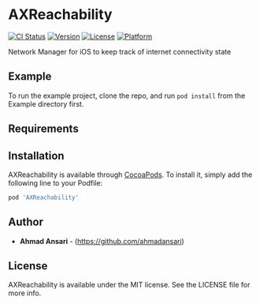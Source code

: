 # AXReachability

[![CI Status](http://img.shields.io/travis/ahmadansari/AXReachability.svg?style=flat)](https://travis-ci.org/ahmadansari/AXReachability)
[![Version](https://img.shields.io/cocoapods/v/AXReachability.svg?style=flat)](http://cocoapods.org/pods/AXReachability)
[![License](https://img.shields.io/cocoapods/l/AXReachability.svg?style=flat)](http://cocoapods.org/pods/AXReachability)
[![Platform](https://img.shields.io/cocoapods/p/AXReachability.svg?style=flat)](http://cocoapods.org/pods/AXReachability)

Network Manager for iOS to keep track of internet connectivity state

## Example

To run the example project, clone the repo, and run `pod install` from the Example directory first.

## Requirements

## Installation

AXReachability is available through [CocoaPods](http://cocoapods.org). To install
it, simply add the following line to your Podfile:

```ruby
pod 'AXReachability'
```

## Author

* **Ahmad Ansari** - (https://github.com/ahmadansari)

## License

AXReachability is available under the MIT license. See the LICENSE file for more info.

